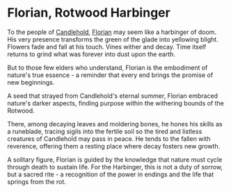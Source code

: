 # Florian, Rotwood Harbinger

To the people of [Candlehold](../../regions/rathe/aria/the-land-of-legends.md#candlehold), [Florian](../../heroes-of-rathe/florian-about.md) may seem like a harbinger of doom. His very presence transforms the green of the glade into yellowing blight. Flowers fade and fall at his touch. Vines wither and decay. Time itself returns to grind what was forever into dust upon the earth.

But to those few elders who understand, Florian is the embodiment of nature's true essence - a reminder that every end brings the promise of new beginnings.

A seed that strayed from Candlehold's eternal summer, Florian embraced nature's darker aspects, finding purpose within the withering bounds of the Rotwood.

There, among decaying leaves and moldering bones, he hones his skills as a runeblade, tracing sigils into the fertile soil so the tired and listless creatures of Candlehold may pass in peace. He tends to the fallen with reverence, offering them a resting place where decay fosters new growth.

A solitary figure, Florian is guided by the knowledge that nature must cycle through death to sustain life. For the Harbinger, this is not a duty of sorrow, but a sacred rite - a recognition of the power in endings and the life that springs from the rot.
